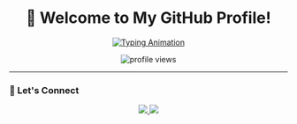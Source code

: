 <!-- Welcome Header -->
<h1 align="center">👋 Welcome to My GitHub Profile!</h1>

<!-- Typing Animation with Line Break -->
<p align="center">
  <a href="https://git.io/typing-svg">
    <img src="https://readme-typing-svg.herokuapp.com?font=Fira+Code&size=24&pause=1000&center=true&vCenter=true&width=500&lines=Hi+there!;I'm+RANDRIATINARIVO+Njarasoa+Alfa;Web+Developer+%26+Tech+Enthusiast;Always+learning+something+new" alt="Typing Animation" />
  </a>
</p>

<!-- Profile Views -->
<p align="center">
  <img src="https://komarev.com/ghpvc/?username=AlfaNjara&label=Profile%20views&color=0e75b6&style=flat" alt="profile views" />
</p>

---

### 📱 Let's Connect
<p align="center">
  <a href="https://wa.me/TON-NUMERO" target="_blank">
    <img src="https://img.shields.io/badge/WhatsApp-25D366?style=for-the-badge&logo=whatsapp&logoColor=white" />
  </a>
  <a href="https://facebook.com/TON-PROFIL" target="_blank">
    <img src="https://img.shields.io/badge/Facebook-1877F2?style=for-the-badge&logo=facebook&logoColor=white" />
  </a>
</p>
